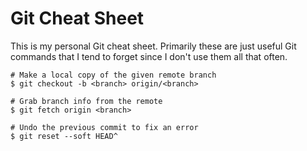 # Git Cheat Sheet

This is my personal Git cheat sheet. Primarily these are just useful Git
commands that I tend to forget since I don't use them all that often.

    # Make a local copy of the given remote branch
    $ git checkout -b <branch> origin/<branch>

    # Grab branch info from the remote
    $ git fetch origin <branch>
    
    # Undo the previous commit to fix an error
    $ git reset --soft HEAD^
